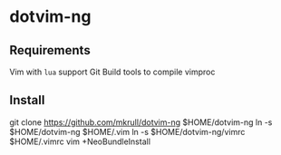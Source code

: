 # dotvim-ng

## Requirements

Vim with `lua` support
Git
Build tools to compile vimproc

## Install

  git clone https://github.com/mkrull/dotvim-ng $HOME/dotvim-ng
  ln -s $HOME/dotvim-ng       $HOME/.vim
  ln -s $HOME/dotvim-ng/vimrc $HOME/.vimrc
  vim +NeoBundleInstall
